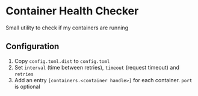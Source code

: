 # Container Health Checker

Small utility to check if my containers are running

## Configuration

1. Copy `config.toml.dist` to `config.toml`
1. Set `interval` (time between retries), `timeout` (request timeout) and `retries`
1. Add an entry `[containers.<container handle>]` for each container. `port` is optional
